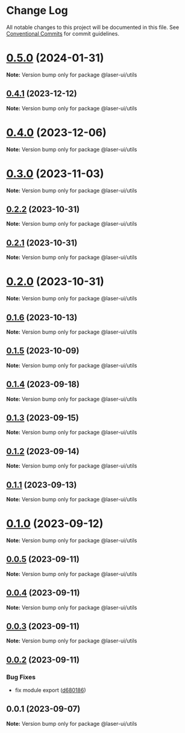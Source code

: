 # Change Log

All notable changes to this project will be documented in this file. See [Conventional Commits](https://conventionalcommits.org) for commit guidelines.

# [0.5.0](https://github.com/laser-ui/laser-ui/compare/v0.4.1...v0.5.0) (2024-01-31)

**Note:** Version bump only for package @laser-ui/utils

## [0.4.1](https://github.com/laser-ui/laser-ui/compare/v0.4.0...v0.4.1) (2023-12-12)

**Note:** Version bump only for package @laser-ui/utils

# [0.4.0](https://github.com/laser-ui/laser-ui/compare/v0.3.0...v0.4.0) (2023-12-06)

**Note:** Version bump only for package @laser-ui/utils

# [0.3.0](https://github.com/laser-ui/laser-ui/compare/v0.2.2...v0.3.0) (2023-11-03)

**Note:** Version bump only for package @laser-ui/utils

## [0.2.2](https://github.com/laser-ui/laser-ui/compare/v0.2.1...v0.2.2) (2023-10-31)

**Note:** Version bump only for package @laser-ui/utils

## [0.2.1](https://github.com/laser-ui/laser-ui/compare/v0.2.0...v0.2.1) (2023-10-31)

**Note:** Version bump only for package @laser-ui/utils

# [0.2.0](https://github.com/laser-ui/laser-ui/compare/v0.1.6...v0.2.0) (2023-10-31)

**Note:** Version bump only for package @laser-ui/utils

## [0.1.6](https://github.com/laser-ui/laser-ui/compare/v0.1.5...v0.1.6) (2023-10-13)

**Note:** Version bump only for package @laser-ui/utils

## [0.1.5](https://github.com/laser-ui/laser-ui/compare/v0.1.4...v0.1.5) (2023-10-09)

**Note:** Version bump only for package @laser-ui/utils

## [0.1.4](https://github.com/laser-ui/laser-ui/compare/v0.1.3...v0.1.4) (2023-09-18)

**Note:** Version bump only for package @laser-ui/utils

## [0.1.3](https://github.com/laser-ui/laser-ui/compare/v0.1.2...v0.1.3) (2023-09-15)

**Note:** Version bump only for package @laser-ui/utils

## [0.1.2](https://github.com/laser-ui/laser-ui/compare/v0.1.1...v0.1.2) (2023-09-14)

**Note:** Version bump only for package @laser-ui/utils

## [0.1.1](https://github.com/laser-ui/laser-ui/compare/v0.1.0...v0.1.1) (2023-09-13)

**Note:** Version bump only for package @laser-ui/utils

# [0.1.0](https://github.com/laser-ui/laser-ui/compare/v0.0.5...v0.1.0) (2023-09-12)

**Note:** Version bump only for package @laser-ui/utils

## [0.0.5](https://github.com/laser-ui/laser-ui/compare/v0.0.4...v0.0.5) (2023-09-11)

**Note:** Version bump only for package @laser-ui/utils

## [0.0.4](https://github.com/laser-ui/laser-ui/compare/v0.0.3...v0.0.4) (2023-09-11)

**Note:** Version bump only for package @laser-ui/utils

## [0.0.3](https://github.com/laser-ui/laser-ui/compare/v0.0.2...v0.0.3) (2023-09-11)

**Note:** Version bump only for package @laser-ui/utils

## [0.0.2](https://github.com/laser-ui/laser-ui/compare/v0.0.1...v0.0.2) (2023-09-11)

### Bug Fixes

- fix module export ([d680186](https://github.com/laser-ui/laser-ui/commit/d68018638b7521cb266e778a59444424f83502a6))

## 0.0.1 (2023-09-07)

**Note:** Version bump only for package @laser-ui/utils
